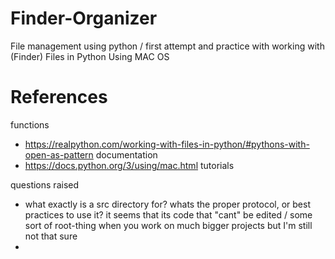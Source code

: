 # Finder-Organizer
File management using python / first attempt and practice with working with (Finder) Files in Python 
Using MAC OS

# References
functions 
  * https://realpython.com/working-with-files-in-python/#pythons-with-open-as-pattern
documentation
  * https://docs.python.org/3/using/mac.html
tutorials

questions raised
  * what exactly is a src directory for? whats the proper protocol, or best practices to use it?
    it seems that its code that "cant" be edited / some sort of root-thing when you work
    on much bigger projects but I'm still not that sure
  * 
